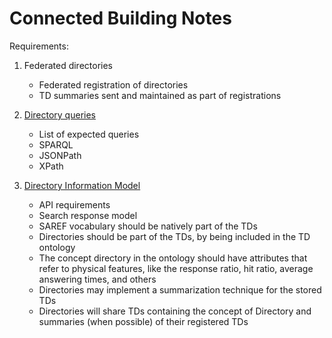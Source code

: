 # Connected Building Notes

Requirements:
1. Federated directories
   - Federated registration of directories
   - TD summaries sent and maintained as part of registrations

2. [Directory queries](connected-building-directory-queries.md)
   - List of expected queries
   - SPARQL
   - JSONPath
   - XPath

3. [Directory Information Model](connected-building-directory-information-model.md)
   - API requirements
   - Search response model
   - SAREF vocabulary should be natively part of the TDs
   - Directories should be part of the TDs, by being included in the TD ontology
   - The concept directory in the ontology should have attributes that refer to physical features, like the response ratio, hit ratio, average answering times, and others
   - Directories may implement a summarization technique for the stored TDs
   - Directories will share TDs containing the concept of Directory and summaries (when possible) of their registered TDs
